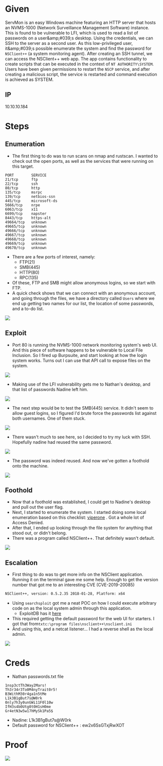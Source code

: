 

# Given

ServMon is an easy Windows machine featuring an HTTP server that hosts an NVMS-1000 (Network Surveillance Management Software) instance. This is found to be vulnerable to LFI, which is used to read a list of passwords on a user&amp;amp;#039;s desktop. Using the credentials, we can SSH to the server as a second user. As this low-privileged user, it&amp;amp;#039;s possible enumerate the system and find the password for `NSClient++` (a system monitoring agent). After creating an SSH tunnel, we can access the NSClient++ web app. The app contains functionality to create scripts that can be executed in the context of `NT AUTHORITY\SYSTEM`. Users have been given permissions to restart the `NSCP` service, and after creating a malicious script, the service is restarted and command execution is achieved as SYSTEM.

## IP

10.10.10.184

# Steps

## Enumeration

- The first thing to do was to run scans on nmap and rustscan. I wanted to check out the open ports, as well as the services that were running on this target.

```shell fold title=rustscan
PORT        SERVICE          
21/tcp      ftp    
22/tcp      ssh    
80/tcp      http    
135/tcp     msrpc    
139/tcp     netbios-ssn  
445/tcp     microsoft-ds 
5666/tcp    nrpe    
6063/tcp    x11    
6699/tcp    napster          
8443/tcp    https-alt        
49664/tcp   unknown          
49665/tcp   unknown          
49666/tcp   unknown          
49667/tcp   unknown          
49668/tcp   unknown          
49669/tcp   unknown          
49670/tcp   unknown  
```

- There are a few ports of interest, namely:
	- FTP(21)
	- SMB(445)
	- HTTP(80)
	- RPC(135)
- Of these, FTP and SMB might allow anonymous logins, so we start with FTP.
- A quick check shows that we can connect with an anonymous account, and going through the files, we have a directory called `Users` where we end up getting two names for our list, the location of some passwords, and a to-do list.

![](Assets/Pasted%20image%2020250709091418.png)

## Exploit

- Port 80 is running the NVMS-1000 network monitoring system's web UI. And this piece of software happens to be vulnerable to Local File Inclusion. So I fired up Burpsuite, and start looking at how the login system works. Turns out I can use that API call to expose files on the system. 

![](Assets/Pasted%20image%2020250709092024.png)

- Making use of the LFI vulnerability gets me to Nathan's desktop, and that list of passwords Nadine left him.

![](Assets/Pasted%20image%2020250709094521.png)

- The next step would be to test the SMB(445) service. It didn't seem to allow guest logins, so I figured I'd brute force the passwords list against both usernames. One of them stuck.

![](Assets/Pasted%20image%2020250709235454.png)

- There wasn't much to see here, so I decided to try my luck with SSH. Hopefully nadine had reused the same password.

![](Assets/Pasted%20image%2020250709235435.png)

- The password was indeed reused. And now we've gotten a foothold onto the machine.

![](Assets/Pasted%20image%2020250709095016.png)

## Foothold

- Now that a foothold was established, I could get to Nadine's desktop and pull out the user flag.
- Next, I started to enumerate the system. I started doing some local enumeration based on this checklist: [viperone](https://viperone.gitbook.io/pentest-everything/everything/everything-active-directory/privilege-escalation/privilege-escalation-checklist) . Got a whole lot of Access Denied.
- After that, I ended up looking through the file system for anything that stood out, or didn't belong.
- There was a program called NSClient++. That definitely wasn't default.

![](Assets/Pasted%20image%2020250709112408.png)

## Escalation

- First thing to do was to get more info on the NSClient application. Running it on the terminal gave me some help. Enough to get the version number that got me to an interesting CVE (CVE-2019-20085)

```bash
NSClient++, version: 0.5.2.35 2018-01-28, Platform: x64
```

- Using `searchsploit` got me a neat POC on how I could execute arbitrary code on as the local system admin through this application.
	- ExploitDB has it [here](https://www.exploit-db.com/exploits/46802)
- This required getting the default password for the web UI for starters. I got that from`txtc:\program files\nsclient++\nsclient.ini`
- And using this, and a netcat listener... I had a reverse shell as the local admin.

![](Assets/Pasted%20image%2020250709231448.png)

# Creds

- Nathan passwords.txt file

```plaintext
1nsp3ctTh3Way2Mars!
Th3r34r3To0M4nyTrait0r5!
B3WithM30r4ga1n5tMe
L1k3B1gBut7s@W0rk
0nly7h3y0unGWi11F0l10w
IfH3s4b0Utg0t0H1sH0me
Gr4etN3w5w17hMySk1Pa5$
```

- Nadine: L1k3B1gBut7s@W0rk
- Default password for NSClient++ : ew2x6SsGTxjRwXOT

# Proof

![](Assets/Pasted%20image%2020250710001414.png)
